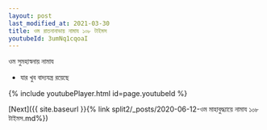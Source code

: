 ```yaml
---
layout: post
last_modified_at: 2021-03-30
title: ওম রাতনানাভায় নামায ১০৮ টাইমস
youtubeId: 3umNq1cqoaI
---
```

 
 
 ওম সুমহাস্বনায় নামায  
 
 -  যার খুব বাদ্যযন্ত্র রয়েছে 
 
  
 
  
 
 
 
 
 
 


{% include youtubePlayer.html id=page.youtubeId %}
 
[Next]({{ site.baseurl }}{% link  split2/_posts/2020-06-12-ওম মাহাবুদ্ধ্যায়ে নামায ১০৮ টাইমস.md%})
 
